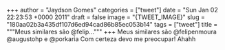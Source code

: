 
+++
author = "Jaydson Gomes"
categories = ["tweet"]
date = "Sun Jan 02 22:23:53 +0000 2011"
draft = false
image = "{TWEET_IMAGE}"
slug = "180aa02b3a435df107d6ed94cad86b85ec053b14"
tags = ["tweet"]
title = """Meus similares são @felip..."""
+++
Meus similares são @felipenmoura @augustohp e @porkaria Com certeza devo me preocupar! Ahahh
